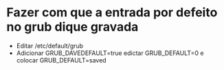 # Fazer com que a entrada por defeito no grub dique gravada
- Editar /etc/default/grub
- Adicionar GRUB_DAVEDEFAULT=true edictar GRUB_DEFAULT=0 e colocar GRUB_DEFAULT=saved
